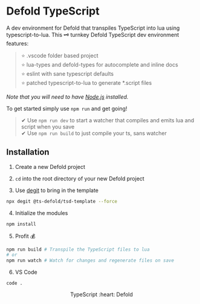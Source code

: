# Defold TypeScript
A dev environment for Defold that transpiles TypeScript into lua using typescript-to-lua.
This 🗝 turnkey Defold TypeScript dev environment features:
> ⭐ .vscode folder based project  
> ⭐ lua-types and defold-types for autocomplete and inline docs  
> ⭐ eslint with sane typescript defaults  
> ⭐ patched typescript-to-lua to generate *.script files

*Note that you will need to have [Node.js](https://nodejs.org) installed.*

To get started simply use `npm run` and get going!
> ✔ Use `npm run dev` to start a watcher that compiles and emits lua and script when you save  
> ✔ Use `npm run build` to just compile your ts, sans watcher  

## Installation

1. Create a new Defold project

2. `cd` into the root directory of your new Defold project

3. Use [degit](https://www.npmjs.com/package/degit) to bring in the template

```bash
npx degit @ts-defold/tsd-template --force
```

4. Initialize the modules
```bash
npm install
```

5. Profit 💰
```bash
npm run build # Transpile the TypeScript files to lua
# or
npm run watch # Watch for changes and regenerate files on save
```

6. VS Code
```
code .
```

<p align="center" class="h4">
  TypeScript :heart: Defold
</p>
